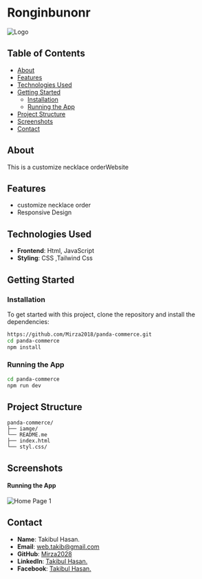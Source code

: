 # **Ronginbunonr**

![Logo](https://i.ibb.co/4Phssk0/Screenshot-2024-08-22-010252.png) 

## **Table of Contents**

- [About](#about)
- [Features](#features)
- [Technologies Used](#technologies-used)
- [Getting Started](#getting-started)
  - [Installation](#installation)
  - [Running the App](#running-the-app)
- [Project Structure](#project-structure)
- [Screenshots](#screenshots)
- [Contact](#contact)

## **About**

This is a customize necklace orderWebsite

## **Features**

- customize necklace order
- Responsive Design


## **Technologies Used**

- **Frontend**: Html, JavaScript
- **Styling**: CSS ,Tailwind Css


## **Getting Started**

### **Installation**

To get started with this project, clone the repository and install the dependencies:

```bash
https://github.com/Mirza2018/panda-commerce.git
cd panda-commerce
npm install
```

### **Running the App**
```bash
cd panda-commerce
npm run dev
```

## **Project Structure**

```plaintext
panda-commerce/
├── iamge/        
└── README.me
├── index.html
└── styl.css/ 

```


## **Screenshots**

#### **Running the App**
![Home Page 1](https://i.ibb.co/4Phssk0/Screenshot-2024-08-22-010252.png) 


## **Contact**





- **Name**: Takibul Hasan.
- **Email**: [web.takib@gmail.com](https://mail.google.com/mail/u/0/?fs=1&to=web.takib@gmail.com&tf=cm)
- **GitHub**: [Mirza2028](https://github.com/Mirza2018)
- **LinkedIn**: [Takibul Hasan.](https://www.linkedin.com/in/takibul-hasan-619389242/)
- **Facebook**: [Takibul Hasan.](https://www.facebook.com/takibul.hassan.56)

